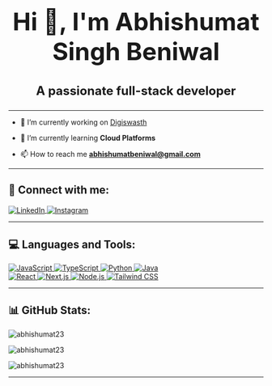 <h1 align="center" style="font-size: 3rem;">Hi 👋, I'm Abhishumat Singh Beniwal</h1>
<h3 align="center" style="font-size: 1.5rem;">A passionate full-stack developer</h3>

---

- 🔭 I’m currently working on [Digiswasth](https://digiswasth-xi.vercel.app/)

- 🌱 I’m currently learning **Cloud Platforms**

- 📫 How to reach me **abhishumatbeniwal@gmail.com**

---

<h2 align="left">🔗 Connect with me:</h2>
<p align="left">
  <a href="https://www.linkedin.com/in/abhishumat-singh-beniwal-200620269/" target="_blank">
    <img align="center" src="https://img.shields.io/badge/LinkedIn-0077B5?style=for-the-badge&logo=linkedin&logoColor=white" alt="LinkedIn" />
  </a>
  <a href="https://instagram.com/abhishumatt" target="_blank">
    <img align="center" src="https://img.shields.io/badge/Instagram-E4405F?style=for-the-badge&logo=instagram&logoColor=white" alt="Instagram" />
  </a>
</p>

---

<h2 align="left">💻 Languages and Tools:</h2>
<p align="left">
  <a href="https://www.javascript.com/" target="_blank">
    <img src="https://img.shields.io/badge/JavaScript-323330?style=for-the-badge&logo=javascript&logoColor=F7DF1E" alt="JavaScript" />
  </a>
  <a href="https://www.typescriptlang.org/" target="_blank">
    <img src="https://img.shields.io/badge/TypeScript-007ACC?style=for-the-badge&logo=typescript&logoColor=white" alt="TypeScript" />
  </a>
  <a href="https://www.python.org/" target="_blank">
    <img src="https://img.shields.io/badge/Python-3776AB?style=for-the-badge&logo=python&logoColor=white" alt="Python" />
  </a>
  <a href="https://www.java.com/" target="_blank">
    <img src="https://img.shields.io/badge/Java-ED8B00?style=for-the-badge&logo=java&logoColor=white" alt="Java" />
  </a>
  <br>
  <a href="https://reactjs.org/" target="_blank">
    <img src="https://img.shields.io/badge/React-20232A?style=for-the-badge&logo=react&logoColor=61DAFB" alt="React" />
  </a>
  <a href="https://nextjs.org/" target="_blank">
    <img src="https://img.shields.io/badge/Next.js-000000?style=for-the-badge&logo=nextdotjs&logoColor=white" alt="Next.js" />
  </a>
  <a href="https://nodejs.org/" target="_blank">
    <img src="https://img.shields.io/badge/Node.js-43853D?style=for-the-badge&logo=node.js&logoColor=white" alt="Node.js" />
  </a>
  <a href="https://tailwindcss.com/" target="_blank">
    <img src="https://img.shields.io/badge/Tailwind_CSS-38B2AC?style=for-the-badge&logo=tailwind-css&logoColor=white" alt="Tailwind CSS" />
  </a>
</p>

---

<h2 align="left">📊 GitHub Stats:</h2>
<p align="left">
  <img src="https://github-readme-stats.vercel.app/api/top-langs?username=abhishumat23&show_icons=true&locale=en&layout=compact" alt="abhishumat23" />
</p>

<p align="left">
  <img src="https://github-readme-stats.vercel.app/api?username=abhishumat23&show_icons=true&locale=en" alt="abhishumat23" />
</p>

<p align="left">
  <img src="https://github-readme-streak-stats.herokuapp.com/?user=abhishumat23&" alt="abhishumat23" />
</p>

---
